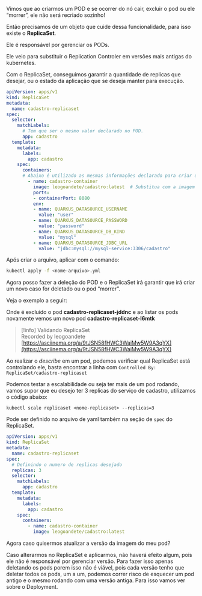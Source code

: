 Vimos que ao criarmos um POD e se ocorrer do nó cair, excluir o pod ou ele “morrer”, ele não será recriado sozinho!

Então precisamos de um objeto que cuide dessa funcionalidade, para isso existe o **ReplicaSet**.

Ele é responsável por gerenciar os PODs.

Ele veio para substituir o Replication Controler em versões mais antigas do kubernetes.

Com o ReplicaSet, conseguimos garantir a quantidade de replicas que desejar, ou o estado da aplicação que se deseja manter para execução.

```YAML
apiVersion: apps/v1
kind: ReplicaSet
metadata:
  name: cadastro-replicaset
spec:
  selector:
    matchLabels:
      # Tem que ser o mesmo valor declarado no POD.
      app: cadastro
  template:
    metadata:
      labels:
        app: cadastro
    spec:
      containers:
      # Abaixo é utilizado as mesmas informações declarado para criar um pod manualmente.
        - name: cadastro-container
          image: leogoandete/cadastro:latest  # Substitua com a imagem do seu contêiner
          ports:
          - containerPort: 8080
          env:
          - name: QUARKUS_DATASOURCE_USERNAME
            value: "user"
          - name: QUARKUS_DATASOURCE_PASSWORD
            value: "password"
          - name: QUARKUS_DATASOURCE_DB_KIND
            value: "mysql"
          - name: QUARKUS_DATASOURCE_JDBC_URL
            value: "jdbc:mysql://mysql-service:3306/cadastro"
```

  

Após criar o arquivo, aplicar com o comando:

```Bash
kubectl apply -f <nome-arquivo>.yml
```

  

Agora posso fazer a deleção do POD e o ReplicaSet irá garantir que irá criar um novo caso for deletado ou o pod “morrer”.

Veja o exemplo a seguir:

Onde é excluído o pod **cadastro-replicaset-jddnc** e ao listar os pods novamente vemos um novo pod **cadastro-replicaset-l6mtk**

> [!info] Validando ReplicaSet  
> Recorded by leogoandete  
> [https://asciinema.org/a/9tJSN58fHWC3WaiMw5W9A3qYX](https://asciinema.org/a/9tJSN58fHWC3WaiMw5W9A3qYX)
> 
> 
> 


Ao realizar o *describe* em um pod, podemos verificar qual ReplicaSet está controlando ele, basta encontrar a linha com `Controlled By:  ReplicaSet/cadastro-replicaset`

Podemos testar a escalabilidade ou seja ter mais de um pod rodando, vamos supor que eu desejo ter 3 replicas do serviço de cadastro, utilizamos o código abaixo:

```SHELL
kubectl scale replicaset <nome-replicaset> --replicas=3
```

Pode ser definido no arquivo de yaml também na seção de `spec` do ReplicaSet.

```yaml
apiVersion: apps/v1
kind: ReplicaSet
metadata:
  name: cadastro-replicaset
spec:
  # Definindo o numero de replicas desejado
  replicas: 3
  selector:
    matchLabels:
      app: cadastro
  template:
    metadata:
      labels:
        app: cadastro
    spec:
      containers:
        - name: cadastro-container
          image: leogoandete/cadastro:latest
```


Agora caso quisermos atualizar a versão da imagem do meu pod? 

Caso alterarmos no ReplicaSet e aplicarmos, não haverá efeito algum, pois ele não é responsável por gerenciar versão. Para fazer isso apenas deletando os pods porem isso não é viável, pois cada versão tenho que deletar todos os pods, um a um, podemos correr risco de esquecer um pod antigo e o mesmo rodando com uma versão antiga. Para isso vamos ver sobre o Deployment.